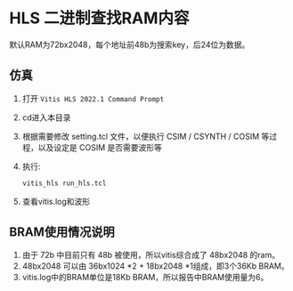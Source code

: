 # HLS 二进制查找RAM内容

默认RAM为72bx2048，每个地址前48b为搜索key，后24位为数据。

## 仿真
1. 打开 ```Vitis HLS 2022.1 Command Prompt```
2. cd进入本目录
3. 根据需要修改 setting.tcl 文件，以便执行 CSIM / CSYNTH / COSIM 等过程，以及设定是 COSIM 是否需要波形等
4. 执行:

   ```sh
   vitis_hls run_hls.tcl
   ```

5. 查看vitis.log和波形

## BRAM使用情况说明

1. 由于 72b 中目前只有 48b 被使用，所以vitis综合成了 48bx2048 的ram。
2. 48bx2048 可以由 36bx1024 *2 + 18bx2048 *1组成，即3个36Kb BRAM。
3. vitis.log中的BRAM单位是18Kb BRAM，所以报告中BRAM使用量为6。
